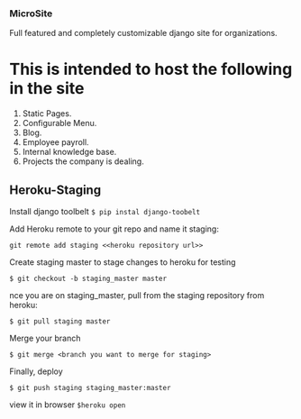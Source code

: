 ### MicroSite

Full featured and completely customizable django site for organizations.

# This is intended to host the following in the site
1. Static Pages.
2. Configurable Menu.
3. Blog.
4. Employee payroll.
5. Internal knowledge base.
6. Projects the company is dealing.


## Heroku-Staging

Install django toolbelt
`$ pip instal django-toobelt`

Add Heroku remote to your git repo and name it staging:

`git remote add staging <<heroku repository url>>`

Create staging master to stage changes to heroku for testing

`$ git checkout -b staging_master master`

nce you are on staging_master, pull from the staging repository from heroku:

`$ git pull staging master`

Merge your branch

`$ git merge <branch you want to merge for staging>`

Finally, deploy

`$ git push staging staging_master:master`

view it in browser
`$heroku open`

